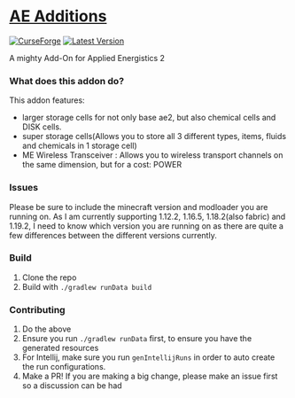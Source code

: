 [AE Additions](https://www.curseforge.com/minecraft/mc-mods/ae-additions-extra-cells-2-fork)
==========
[![CurseForge](http://cf.way2muchnoise.eu/full_493962_downloads.svg)](https://www.curseforge.com/minecraft/mc-mods/ae-additions-extra-cells-2-fork)
[![Latest Version](http://cf.way2muchnoise.eu/versions/For%20MC_493962_all.svg)](https://www.curseforge.com/minecraft/mc-mods/ae-additions-extra-cells-2-fork/files/latest)


A mighty Add-On for Applied Energistics 2

### What does this addon do?

This addon features:

- larger storage cells for not only base ae2, but also chemical cells and DISK cells.
- super storage cells(Allows you to store all 3 different types, items, fluids and chemicals in 1 storage cell)
- ME Wireless Transceiver : Allows you to wireless transport channels on the same dimension, but for a cost: POWER

### Issues

Please be sure to include the minecraft version and modloader you are running on. As I am currently supporting 1.12.2, 1.16.5, 1.18.2(also fabric) and 1.19.2, I need to know which version you are running on as there are quite a few differences between the different versions currently.

### Build

1. Clone the repo
2. Build with `./gradlew runData build`

### Contributing

1. Do the above
2. Ensure you run `./gradlew runData` first, to ensure you have the generated resources
3. For Intellij, make sure you run `genIntellijRuns` in order to auto create the run configurations.
4. Make a PR! If you are making a big change, please make an issue first so a discussion can be had

